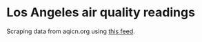 # Los Angeles air quality readings
Scraping data from aqicn.org using [this feed](https://api.waqi.info/feed/los-angeles/?token=a44d4136cd7e57a2a186f2a04412a15ecc536171). 
